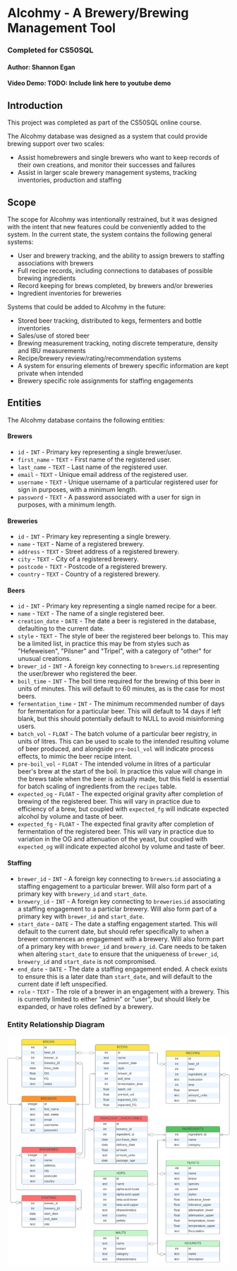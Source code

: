 # Alcohmy - A Brewery/Brewing Management Tool
### Completed for CS50SQL
#### Author: Shannon Egan

#### Video Demo: TODO: Include link here to youtube demo

## Introduction
This project was completed as part of the CS50SQL online course.

The Alcohmy database was designed as a system that could provide brewing support over two scales:
- Assist homebrewers and single brewers who want to keep records of their own creations, and monitor their successes and failures
- Assist in larger scale brewery management systems, tracking inventories, production and staffing

## Scope
The scope for Alcohmy was intentionally restrained, but it was designed with the intent that new features could be conveniently added to the system. In the current state, the system contains the following general systems:
- User and brewery tracking, and the ability to assign brewers to staffing associations with brewers
- Full recipe records, including connections to databases of possible brewing ingredients
- Record keeping for brews completed, by brewers and/or breweries
- Ingredient inventories for breweries

Systems that could be added to Alcohmy in the future:
- Stored beer tracking, distributed to kegs, fermenters and bottle inventories
- Sales/use of stored beer
- Brewing measurement tracking, noting discrete temperature, density and IBU measurements
- Recipe/brewery review/rating/recommendation systems
- A system for ensuring elements of brewery specific information are kept private when intended
- Brewery specific role assignments for staffing engagements

## Entities
The Alcohmy database contains the following entities:
#### Brewers
* `id` - `INT` - Primary key representing a single brewer/user.
* `first_name` - `TEXT` - First name of the registered user.
* `last_name` - `TEXT` - Last name of the registered user.
* `email` - `TEXT` - Unique email address of the registered user.
* `username` - `TEXT` - Unique username of a particular registered user for sign in purposes, with a minimum length.
* `password` - `TEXT` - A password associated with a user for sign in purposes, with a minimum length.
#### Breweries
* `id` - `INT` - Primary key representing a single brewery.
* `name` - `TEXT` - Name of a registered brewery.
* `address` - `TEXT` - Street address of a registered brewery.
* `city` - `TEXT` - City of a registered brewery.
* `postcode` - `TEXT` - Postcode of a registered brewery.
* `country` - `TEXT` - Country of a registered brewery.
#### Beers
* `id` - `INT` - Primary key representing a single named recipe for a beer.
* `name` - `TEXT` - The name of a single registered beer.
* `creation_date` - `DATE` - The date a beer is registered in the database, defaulting to the current date.
* `style` - `TEXT` - The style of beer the registered beer belongs to. This may be a limited list, in practice this may be from styles such as "Hefeweisen", "Pilsner" and "Tripel", with a category of "other" for unusual creations.
* `brewer_id` - `INT` - A foreign key connecting to `brewers`.`id` representing the user/brewer who registered the beer.
* `boil_time` - `INT` - The boil time required for the brewing of this beer in units of minutes. This will default to 60 minutes, as is the case for most beers.
* `fermentation_time` - `INT` - The minimum recommended number of days for fermentation for a particular beer. This will default to 14 days if left blank, but this should potentially default to NULL to avoid misinforming users.
* `batch_vol` - `FLOAT` - The batch volume of a particular beer registry, in units of litres. This can be used to scale to the intended resulting volume of beer produced, and alongside `pre-boil_vol` will indicate process effects, to mimic the beer recipe intent.
* `pre-boil_vol` - `FLOAT` - The intended volume in litres of a particular beer's brew at the start of the boil. In practice this value will change in the brews table when the beer is actually made, but this field is essential for batch scaling of ingredients from the `recipes` table.
* `expected_og` - `FLOAT` - The expected original gravity after completion of brewing of the registered beer. This will vary in practice due to efficiency of a brew, but coupled with `expected_fg` will indicate expected alcohol by volume and taste of beer.
* `expected_fg` - `FLOAT` - The expected final gravity after completion of fermentation of the registered beer. This will vary in practice due to variation in the OG and attenuation of the yeast, but coupled with `expected_og` will indicate expected alcohol by volume and taste of beer.
#### Staffing
* `brewer_id` - `INT` - A foreign key connecting to `brewers`.`id` associating a staffing engagement to a particular brewer. Will also form part of a primary key with `brewery_id` and `start_date`.
* `brewery_id` - `INT` - A foreign key connecting to `breweries`.`id` associating a staffing engagement to a particlar brewery. Will also form part of a primary key with `brewer_id` and `start_date`.
* `start_date` - `DATE` - The date a staffing engagement started. This will default to the current date, but should refer specifically to when a brewer commences an engagement with a brewery. Will also form part of a primary key with `brewer_id` and `brewery_id`. Care needs to be taken when altering `start_date` to ensure that the uniqueness of `brewer_id`, `brewery_id` and `start_date` is not compromised.
* `end_date` - `DATE` - The date a staffing engagement ended. A check exists to ensure this is a later date than `start_date`, and will default to the current date if left unspecified.
* `role` - `TEXT` - The role of a brewer in an engagement with a brewery. This is currently limited to either "admin" or "user", but should likely be expanded, or have roles defined by a brewery.

### Entity Relationship Diagram
![Entity Relationship Diagram](Alcohmy.svg)
